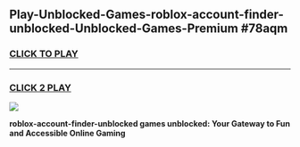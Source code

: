 
## Play-Unblocked-Games-roblox-account-finder-unblocked-Unblocked-Games-Premium #78aqm
<h3>
<a href="https://premium.freeplayer.one?title=roblox-account-finder-unblocked&ref=12M">CLICK TO PLAY</a></h3>
<hr>

<h3>
<a href="https://premium.freeplayer.one?title=roblox-account-finder-unblocked&ref=12M">CLICK 2 PLAY</a>
  
</h3>

<a href="https://premium.freeplayer.one?title=roblox-account-finder-unblocked&ref=12M"><img src="https://clearcache.store/games.png"></a>


**roblox-account-finder-unblocked games unblocked: Your Gateway to Fun and Accessible Online Gaming**
